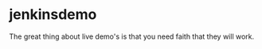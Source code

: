jenkinsdemo
===========

The great thing about live demo's is that you need faith that they will work.
